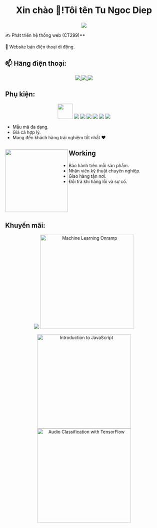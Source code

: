 <h1 align="center">Xin chào 👋!Tôi tên Tu Ngoc Diep</h1>
<h3 align="center">  </h3>
<p align="center"><img src="https://img.icons8.com/color/48/000000/d-cute.png"/></p>

 ✍ Phát triển hệ thống web (CT299)**

 🌱 Website bán điện thoại di động.


## 📫 Hãng điện thoại:
<p align="center">
  <a href="https://linkedin.com/in/tien-nhm" target="_blank">
    <img src="https://img.icons8.com/ios/50/000000/mac-os--v1.png"/>
  </a>
  <a href="https://www.facebook.com/01.tien" alt="Facebook">
    <img src="https://img.icons8.com/color/48/000000/samsung.png"/>
  </a> 
  <a href="https://github.com/TienNHM" alt="Github">
    <img src="https://img.icons8.com/windows/32/000000/huawei-logo.png"/>
  </a> 
  <a href="https://www.youtube.com/channel/UCaRr1SjyHm61RrLY-DIBm1g" alt="Youtube channel" target="_blank" >
  </a>
</p>

## Phụ kiện:
<p align="center">
  <img src="https://img.icons8.com/external-flaticons-flat-flat-icons/64/000000/external-headphone-cyber-monday-flaticons-flat-flat-icons.png" width="48" height="48"/> 
  <img src="https://img.icons8.com/external-xnimrodx-blue-xnimrodx/64/000000/external-clock-smartwatch-xnimrodx-blue-xnimrodx-5.png"/>
  <img src="https://img.icons8.com/external-vitaliy-gorbachev-lineal-color-vitaly-gorbachev/60/000000/external-clock-health-vitaliy-gorbachev-lineal-color-vitaly-gorbachev.png"/>
  <img src="https://img.icons8.com/external-flaticons-flat-flat-icons/64/000000/external-camera-security-guard-flaticons-flat-flat-icons.png"/>
  <img src="https://img.icons8.com/external-wanicon-flat-wanicon/64/000000/external-camera-smart-home-wanicon-flat-wanicon.png"/>
  <img src="https://img.icons8.com/ios-filled/50/000000/camera--v1.png"/>
  <img src="https://img.icons8.com/external-flaticons-lineal-color-flat-icons/64/000000/external-phone-web-flaticons-lineal-color-flat-icons.png"/>
</p>

<table style="width:100%;">


- Mẫu mã đa dạng.
- Giá cả hợp lý.
- Mang đến khách hàng trải nghiệm tốt nhất ❤

## Working <a href="https://github.com/paulnguyen-mn"><img align="left" width="auto" height="200" src="https://res.cloudinary.com/kimwy/image/upload/v1598840300/easyfrontend/programming_hgngx9.png"></a>

- Bảo hành trên mỗi sản phẩm.
- Nhân viên kỹ thuật chuyên nghiệp.
- Giao hàng tận nơi.
- Đổi trả khi hàng lỗi và sự cố.

</table>

## Khuyến mãi:

<p align="center">
 
 <img src="https://img.icons8.com/external-flaticons-lineal-color-flat-icons/64/000000/external-phone-100-most-used-icons-flaticons-lineal-color-flat-icons.png"/>
    
  </a>
  <a href="https://matlabacademy.mathworks.com/progress/share/certificate.html?id=ad7fb8de-67d7-487f-95ee-f3871a61b1e1">
    <img alt="Machine Learning Onramp" title="Machine Learning Onramp" src="certificates/Machine-Learning-Onramp-certificate.png" width="300px" />
  </a>
</p>

<p align="center">
  <a href="https://www.coursera.org/account/accomplishments/certificate/XFNU3UXCK5DG">
    <img alt="Introduction to JavaScript" title="Introduction to JavaScript" src="certificates/Coursera%20XFNU3UXCK5DG.png" width="300px" />
  </a>
  <a href="https://www.coursera.org/account/accomplishments/certificate/MBSDFCKQ9X8E">
    <img alt="Audio Classification with TensorFlow" title="Audio Classification with TensorFlow" src="certificates/Coursera%20MBSDFCKQ9X8E.png" width="300px" />
  </a>
</p>
</p>
